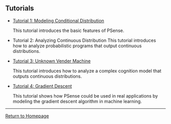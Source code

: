 
## Tutorials

* [Tutorial 1: Modeling Conditional Distribution](tutorial_discrete_conditioning.html)

    This tutorial introduces the basic features of PSense.

* Tutorial 2: Analyzing Continuous Distribution
    This tutorial introduces how to analyze probabilistic programs that output continuous distributions.

* [Tutorial 3: Unknown Vender Machine](tutorial_continuous.html)

    This tutorial introduces how to analyze a complex cognition model that outputs continuous distributions.

* [Tutorial 4: Gradient Descent](tutorial_gradient_descent.html)

    This tutorial shows how PSense could be used in real applications by modeling the gradient descent algorithm in machine learning.
    

***
[Return to Homepage](index.html)